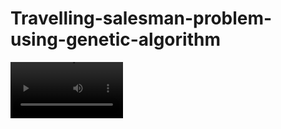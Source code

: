 # Travelling-salesman-problem-using-genetic-algorithm

<video src='https://github.com/ChetnaAgarwal/Travelling-salesman-problem-using-genetic-algorithm/blob/main/results/pygame%20window%201.mp4' width=180/>
![Alt text](https://github.com/ChetnaAgarwal/Travelling-salesman-problem-using-genetic-algorithm/blob/main/results/pygame%20window%201.mp4)
